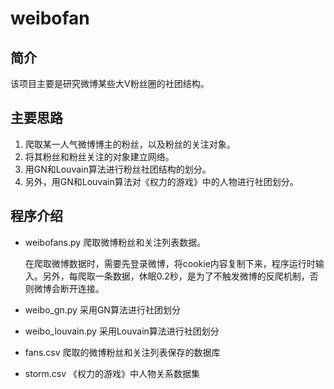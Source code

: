 # weibofan
## 简介
该项目主要是研究微博某些大V粉丝圈的社团结构。

## 主要思路

1. 爬取某一人气微博博主的粉丝，以及粉丝的关注对象。
2. 将其粉丝和粉丝关注的对象建立网络。
3. 用GN和Louvain算法进行粉丝社团结构的划分。
4. 另外，用GN和Louvain算法对《权力的游戏》中的人物进行社团划分。

## 程序介绍

- weibofans.py 爬取微博粉丝和关注列表数据。

  在爬取微博数据时，需要先登录微博，将cookie内容复制下来，程序运行时输入。另外，每爬取一条数据，休眠0.2秒，是为了不触发微博的反爬机制，否则微博会断开连接。

- weibo_gn.py 采用GN算法进行社团划分
- weibo_louvain.py 采用Louvain算法进行社团划分
- fans.csv 爬取的微博粉丝和关注列表保存的数据库
-  storm.csv 《权力的游戏》中人物关系数据集



